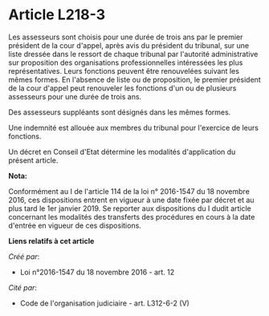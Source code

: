 # Article L218-3

Les assesseurs sont choisis pour une durée de trois ans par le premier président de la cour d'appel, après avis du président
du tribunal, sur une liste dressée dans le ressort de chaque tribunal par l'autorité administrative sur proposition des
organisations professionnelles intéressées les plus représentatives. Leurs fonctions peuvent être renouvelées suivant les
mêmes formes. En l'absence de liste ou de proposition, le premier président de la cour d'appel peut renouveler les fonctions
d'un ou de plusieurs assesseurs pour une durée de trois ans.

Des assesseurs suppléants sont désignés dans les mêmes formes.

Une indemnité est allouée aux membres du tribunal pour l'exercice de leurs fonctions.

Un décret en Conseil d'Etat détermine les modalités d'application du présent article.

**Nota:**

Conformément au I de l'article 114 de la loi n° 2016-1547 du 18 novembre 2016, ces dispositions entrent en vigueur à une date
fixée par décret et au plus tard le 1er janvier 2019. Se reporter aux dispositions du I dudit article concernant les
modalités des transferts des procédures en cours à la date d'entrée en vigueur de ces dispositions.

**Liens relatifs à cet article**

_Créé par_:

  - Loi n°2016-1547 du 18 novembre 2016 - art. 12

_Cité par_:

  - Code de l'organisation judiciaire - art. L312-6-2 (V)
